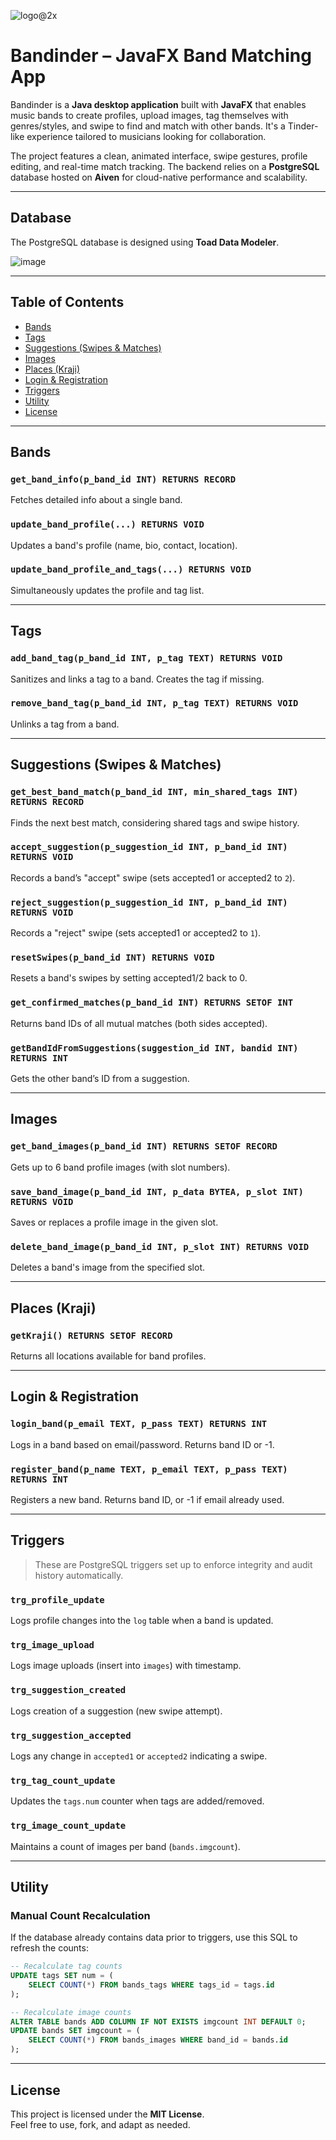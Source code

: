 ![logo@2x](https://github.com/user-attachments/assets/d802f0ad-8353-4a90-9743-24d1e749c9a7)


# Bandinder – JavaFX Band Matching App

Bandinder is a **Java desktop application** built with **JavaFX** that enables music bands to create profiles, upload images, tag themselves with genres/styles, and swipe to find and match with other bands. It's a Tinder-like experience tailored to musicians looking for collaboration.

The project features a clean, animated interface, swipe gestures, profile editing, and real-time match tracking. The backend relies on a **PostgreSQL** database hosted on **Aiven** for cloud-native performance and scalability.


---

## Database

The PostgreSQL database is designed using **Toad Data Modeler**.

![image](https://github.com/user-attachments/assets/1c168e6c-c1a8-4e65-8040-ed55395e338b)


---

## Table of Contents

- [Bands](#bands)
- [Tags](#tags)
- [Suggestions (Swipes & Matches)](#suggestions-swipes--matches)
- [Images](#images)
- [Places (Kraji)](#places-kraji)
- [Login & Registration](#login--registration)
- [Triggers](#triggers)
- [Utility](#utility)
- [License](#license)

---

## Bands

### `get_band_info(p_band_id INT) RETURNS RECORD`
Fetches detailed info about a single band.

### `update_band_profile(...) RETURNS VOID`
Updates a band's profile (name, bio, contact, location).

### `update_band_profile_and_tags(...) RETURNS VOID`
Simultaneously updates the profile and tag list.

---

## Tags

### `add_band_tag(p_band_id INT, p_tag TEXT) RETURNS VOID`
Sanitizes and links a tag to a band. Creates the tag if missing.

### `remove_band_tag(p_band_id INT, p_tag TEXT) RETURNS VOID`
Unlinks a tag from a band.

---

## Suggestions (Swipes & Matches)

### `get_best_band_match(p_band_id INT, min_shared_tags INT) RETURNS RECORD`
Finds the next best match, considering shared tags and swipe history.

### `accept_suggestion(p_suggestion_id INT, p_band_id INT) RETURNS VOID`
Records a band’s "accept" swipe (sets accepted1 or accepted2 to `2`).

### `reject_suggestion(p_suggestion_id INT, p_band_id INT) RETURNS VOID`
Records a "reject" swipe (sets accepted1 or accepted2 to `1`).

### `resetSwipes(p_band_id INT) RETURNS VOID`
Resets a band's swipes by setting accepted1/2 back to 0.

### `get_confirmed_matches(p_band_id INT) RETURNS SETOF INT`
Returns band IDs of all mutual matches (both sides accepted).

### `getBandIdFromSuggestions(suggestion_id INT, bandid INT) RETURNS INT`
Gets the other band’s ID from a suggestion.

---

## Images

### `get_band_images(p_band_id INT) RETURNS SETOF RECORD`
Gets up to 6 band profile images (with slot numbers).

### `save_band_image(p_band_id INT, p_data BYTEA, p_slot INT) RETURNS VOID`
Saves or replaces a profile image in the given slot.

### `delete_band_image(p_band_id INT, p_slot INT) RETURNS VOID`
Deletes a band's image from the specified slot.

---

## Places (Kraji)

### `getKraji() RETURNS SETOF RECORD`
Returns all locations available for band profiles.

---

## Login & Registration

### `login_band(p_email TEXT, p_pass TEXT) RETURNS INT`
Logs in a band based on email/password. Returns band ID or -1.

### `register_band(p_name TEXT, p_email TEXT, p_pass TEXT) RETURNS INT`
Registers a new band. Returns band ID, or -1 if email already used.

---

## Triggers

> These are PostgreSQL triggers set up to enforce integrity and audit history automatically.

### `trg_profile_update`
Logs profile changes into the `log` table when a band is updated.

### `trg_image_upload`
Logs image uploads (insert into `images`) with timestamp.

### `trg_suggestion_created`
Logs creation of a suggestion (new swipe attempt).

### `trg_suggestion_accepted`
Logs any change in `accepted1` or `accepted2` indicating a swipe.

### `trg_tag_count_update`
Updates the `tags.num` counter when tags are added/removed.

### `trg_image_count_update`
Maintains a count of images per band (`bands.imgcount`).

---

## Utility

### Manual Count Recalculation
If the database already contains data prior to triggers, use this SQL to refresh the counts:

```sql
-- Recalculate tag counts
UPDATE tags SET num = (
    SELECT COUNT(*) FROM bands_tags WHERE tags_id = tags.id
);

-- Recalculate image counts
ALTER TABLE bands ADD COLUMN IF NOT EXISTS imgcount INT DEFAULT 0;
UPDATE bands SET imgcount = (
    SELECT COUNT(*) FROM bands_images WHERE band_id = bands.id
);
```

---

## License

This project is licensed under the **MIT License**.  
Feel free to use, fork, and adapt as needed.
